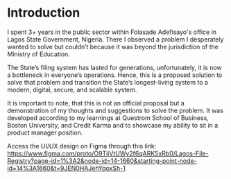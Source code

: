 # Introduction
I spent 3+ years in the public sector within Folasade Adefisayo's office in Lagos State Government, Nigeria. There I observed a problem I desperately wanted to solve but couldn’t because it was beyond the jurisdiction of the Ministry of Education.

The State’s filing system has lasted for generations, unfortunately, it is now a bottleneck in everyone’s operations. Hence, this is a proposed solution to solve that problem and transition the State’s longest-living system to a modern, digital, secure, and scalable system.

It is important to note, that this is not an official proposal but a demonstration of my thoughts and suggestions to solve the problem. It was developed according to my learnings at Questrom School of Business, Boston University, and Credit Karma and to showcase my ability to sit in a product manager position.

Access the UI/UX design on Figma through this link: https://www.figma.com/proto/O9TijVtUWy2f6qARK5xRb0/Lagos-File-Registry?page-id=1%3A2&node-id=14-1660&starting-point-node-id=14%3A1660&t=9JEN0HAJehYqoxSh-1
